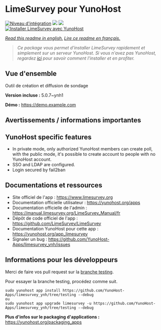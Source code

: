# LimeSurvey pour YunoHost

[![Niveau d'intégration](https://dash.yunohost.org/integration/limesurvey.svg)](https://dash.yunohost.org/appci/app/limesurvey) ![](https://ci-apps.yunohost.org/ci/badges/limesurvey.status.svg) ![](https://ci-apps.yunohost.org/ci/badges/limesurvey.maintain.svg)  
[![Installer LimeSurvey avec YunoHost](https://install-app.yunohost.org/install-with-yunohost.svg)](https://install-app.yunohost.org/?app=limesurvey)

*[Read this readme in english.](./README.md)*
*[Lire ce readme en français.](./README_fr.md)*

> *Ce package vous permet d'installer LimeSurvey rapidement et simplement sur un serveur YunoHost.
Si vous n'avez pas YunoHost, regardez [ici](https://yunohost.org/#/install) pour savoir comment l'installer et en profiter.*

## Vue d'ensemble

Outil de création et diffusion de sondage

**Version incluse :** 5.0.7~ynh1

**Démo :** https://demo.example.com

## Avertissements / informations importantes

## YunoHost specific features

* In private mode, only authorized YunoHost members can create poll, with the public mode, it's possible to create account to people with no YunoHost account. 
* SSO and LDAP are configured.
* Login secured by fail2ban
## Documentations et ressources

* Site officiel de l'app : https://www.limesurvey.org
* Documentation officielle utilisateur : https://yunohost.org/apps
* Documentation officielle de l'admin : https://manual.limesurvey.org/LimeSurvey_Manual/fr
* Dépôt de code officiel de l'app : https://github.com/LimeSurvey/LimeSurvey
* Documentation YunoHost pour cette app : https://yunohost.org/app_limesurvey
* Signaler un bug : https://github.com/YunoHost-Apps/limesurvey_ynh/issues

## Informations pour les développeurs

Merci de faire vos pull request sur la [branche testing](https://github.com/YunoHost-Apps/limesurvey_ynh/tree/testing).

Pour essayer la branche testing, procédez comme suit.
```
sudo yunohost app install https://github.com/YunoHost-Apps/limesurvey_ynh/tree/testing --debug
ou
sudo yunohost app upgrade limesurvey -u https://github.com/YunoHost-Apps/limesurvey_ynh/tree/testing --debug
```

**Plus d'infos sur le packaging d'applications :** https://yunohost.org/packaging_apps